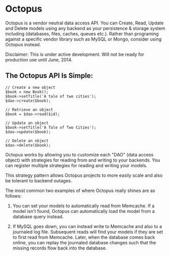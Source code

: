 Octopus
=======
Octopus is a vendor neutral data access API. You can Create, Read, Update and Delete models using any backend as your persistence & storage system including (databases, files, caches, queues etc.). Rather than programing against a specific vendor library such as MySQL or Mongo, consider using Octopus instead.

Disclaimer: This is under active development. Will not be ready for production use until June, 2014.

The Octopus API Is Simple:
-------------
```
// Create a new object
$book = new Book();
$book->setTitle('A tale of two cities');
$dao->create($book);

// Retrieve an object
$book = $dao->read($id);

// Update an object
$book->setTitle('A Tale of Two Cities');
$dao->update($book);

// Delete an object
$dao->delete($book);
```

Octopus works by allowing you to customize each "DAO" (data access object) with strategies for reading from and writing to your backends. You can register multiple strategies for reading and writing your models.

This strategy pattern allows Octopus projects to more easily scale and also be tolerant to backend outages. 

The most common two examples of where Octopus really shines are as follows:

1) You can set your models to automatically read from Memcache. If a model isn't found, Octopus can automatically load the model from a database query instead.

2) If MySQL goes down, you can instead write to Memcache and also to a journaled log file. Subsequent reads will find your models if they are set to first read from Memcache. Later, when the database comes back online, you can replay the journaled database changes such that the missing records flow back into the database.
